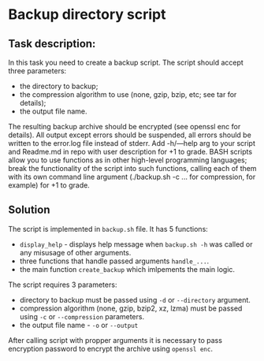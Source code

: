 # Backup directory script
## Task description:
In this task you need to create a backup script. The script should accept three parameters:
- the directory to backup;
- the compression algorithm to use (none, gzip, bzip, etc; see tar for details);
- the output file name.

The resulting backup archive should be encrypted (see openssl enc for details).
All output except errors should be suspended, all errors should be written to the error.log file instead of stderr.
Add -h/—help arg to your script and Readme.md in repo with user description for +1 to grade.
BASH scripts allow you to use functions as in other high-level programming languages; break the functionality of the script into such functions, calling each of them with its own command line argument (./backup.sh -c ... for compression, for example) for +1 to grade.

## Solution
The script is implemented in `backup.sh` file. It has 5 functions:
- `display_help` - displays help message when `backup.sh -h` was called or any misusage of other arguments.
- three functions that handle passed arguments `handle_...`.
- the main function `create_backup` which imlpements the main logic.

The script requires 3 parameters:
- directory to backup must be passed using `-d` or `--directory` argument.
- compression algorithm (none, gzip, bzip2, xz, lzma) must be passed using `-c` or `--compression` parameters.
- the output file name - `-o` or `--output`

After calling script with propper arguments it is necessary to pass encryption password to encrypt the archive using `openssl enc`.
